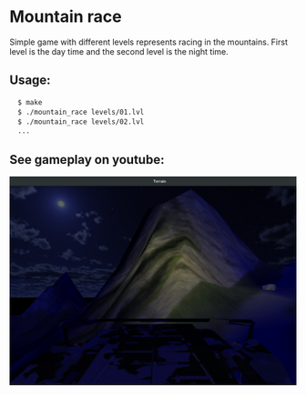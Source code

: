 # Mountain race

Simple game with different levels represents racing in the mountains. First level is the day time and the second level is the night time.

## Usage:
```bash
  $ make
  $ ./mountain_race levels/01.lvl
  $ ./mountain_race levels/02.lvl
  ...
```

## See gameplay on youtube:

<div style="text-align: center;" markdown="1" />
<a href="https://youtu.be/M80RGH-DY4s"><img src="screenshot.png" style="width: 600px;" /></a>
</div>